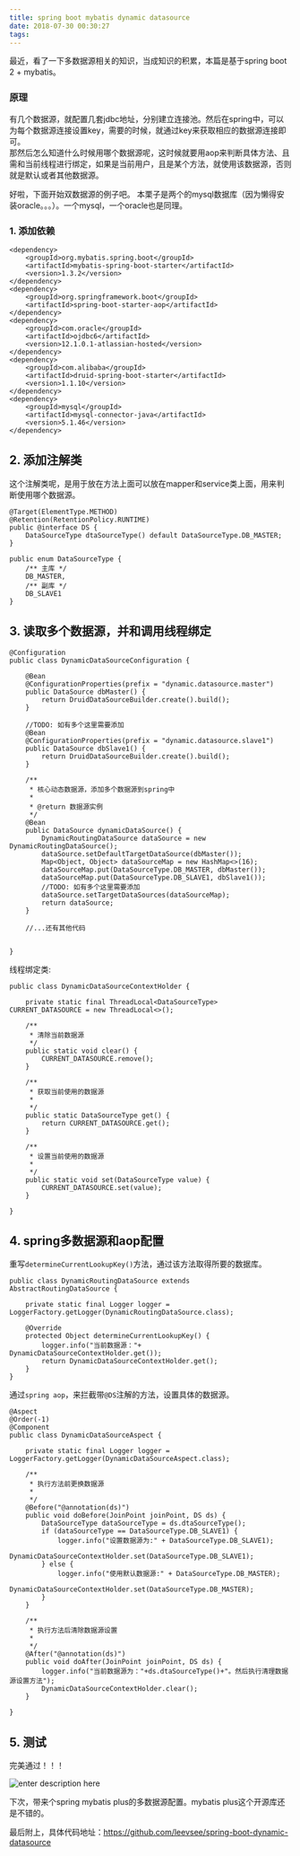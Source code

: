 ```yaml
---
title: spring boot mybatis dynamic datasource
date: 2018-07-30 00:30:27
tags:
---
```


最近，看了一下多数据源相关的知识，当成知识的积累，本篇是基于spring boot 2 + mybatis。  

### 原理

有几个数据源，就配置几套jdbc地址，分别建立连接池。然后在spring中，可以为每个数据源连接设置key，需要的时候，就通过key来获取相应的数据源连接即可。  
那然后怎么知道什么时候用哪个数据源呢，这时候就要用aop来判断具体方法、且需和当前线程进行绑定，如果是当前用户，且是某个方法，就使用该数据源，否则就是默认或者其他数据源。  

好啦，下面开始双数据源的例子吧。 
本栗子是两个的mysql数据库（因为懒得安装oracle。。。）。一个mysql，一个oracle也是同理。

### 1. 添加依赖

``` 
<dependency>
	<groupId>org.mybatis.spring.boot</groupId>
	<artifactId>mybatis-spring-boot-starter</artifactId>
	<version>1.3.2</version>
</dependency>
<dependency>
	<groupId>org.springframework.boot</groupId>
	<artifactId>spring-boot-starter-aop</artifactId>
</dependency>
<dependency>
	<groupId>com.oracle</groupId>
	<artifactId>ojdbc6</artifactId>
	<version>12.1.0.1-atlassian-hosted</version>
</dependency>
<dependency>
	<groupId>com.alibaba</groupId>
	<artifactId>druid-spring-boot-starter</artifactId>
	<version>1.1.10</version>
</dependency>
<dependency>
	<groupId>mysql</groupId>
	<artifactId>mysql-connector-java</artifactId>
	<version>5.1.46</version>
</dependency>
```


## 2. 添加注解类
这个注解类呢，是用于放在方法上面可以放在mapper和service类上面，用来判断使用哪个数据源。

``` 
@Target(ElementType.METHOD)
@Retention(RetentionPolicy.RUNTIME)
public @interface DS {
    DataSourceType dtaSourceType() default DataSourceType.DB_MASTER;
}
```

``` 
public enum DataSourceType {
    /** 主库 */
    DB_MASTER,
    /** 副库 */
    DB_SLAVE1
}
```


## 3. 读取多个数据源，并和调用线程绑定

``` 
@Configuration
public class DynamicDataSourceConfiguration {

    @Bean
    @ConfigurationProperties(prefix = "dynamic.datasource.master")
    public DataSource dbMaster() {
        return DruidDataSourceBuilder.create().build();
    }

    //TODO: 如有多个这里需要添加
    @Bean
    @ConfigurationProperties(prefix = "dynamic.datasource.slave1")
    public DataSource dbSlave1() {
        return DruidDataSourceBuilder.create().build();
    }

    /**
     * 核心动态数据源，添加多个数据源到spring中
     *
     * @return 数据源实例
     */
    @Bean
    public DataSource dynamicDataSource() {
        DynamicRoutingDataSource dataSource = new DynamicRoutingDataSource();
        dataSource.setDefaultTargetDataSource(dbMaster());
        Map<Object, Object> dataSourceMap = new HashMap<>(16);
        dataSourceMap.put(DataSourceType.DB_MASTER, dbMaster());
        dataSourceMap.put(DataSourceType.DB_SLAVE1, dbSlave1());
        //TODO: 如有多个这里需要添加
        dataSource.setTargetDataSources(dataSourceMap);
        return dataSource;
    }
	
	//...还有其他代码


}
```

线程绑定类:
``` 
public class DynamicDataSourceContextHolder {

    private static final ThreadLocal<DataSourceType> CURRENT_DATASOURCE = new ThreadLocal<>();

    /**
     * 清除当前数据源
     */
    public static void clear() {
        CURRENT_DATASOURCE.remove();
    }

    /**
     * 获取当前使用的数据源
     *
     */
    public static DataSourceType get() {
        return CURRENT_DATASOURCE.get();
    }

    /**
     * 设置当前使用的数据源
     *
     */
    public static void set(DataSourceType value) {
        CURRENT_DATASOURCE.set(value);
    }

}
```


## 4. spring多数据源和aop配置

重写`determineCurrentLookupKey()`方法，通过该方法取得所要的数据库。
```
public class DynamicRoutingDataSource extends AbstractRoutingDataSource {

    private static final Logger logger = LoggerFactory.getLogger(DynamicRoutingDataSource.class);

    @Override
    protected Object determineCurrentLookupKey() {
        logger.info("当前数据源："+ DynamicDataSourceContextHolder.get());
        return DynamicDataSourceContextHolder.get();
    }
}
```

通过`spring aop`，来拦截带`@DS`注解的方法，设置具体的数据源。

```
@Aspect
@Order(-1)
@Component
public class DynamicDataSourceAspect {

    private static final Logger logger = LoggerFactory.getLogger(DynamicDataSourceAspect.class);

    /**
     * 执行方法前更换数据源
     *
     */
    @Before("@annotation(ds)")
    public void doBefore(JoinPoint joinPoint, DS ds) {
        DataSourceType dataSourceType = ds.dtaSourceType();
        if (dataSourceType == DataSourceType.DB_SLAVE1) {
            logger.info("设置数据源为:" + DataSourceType.DB_SLAVE1);
            DynamicDataSourceContextHolder.set(DataSourceType.DB_SLAVE1);
        } else {
            logger.info("使用默认数据源:" + DataSourceType.DB_MASTER);
            DynamicDataSourceContextHolder.set(DataSourceType.DB_MASTER);
        }
    }

    /**
     * 执行方法后清除数据源设置
     *
     */
    @After("@annotation(ds)")
    public void doAfter(JoinPoint joinPoint, DS ds) {
        logger.info("当前数据源为："+ds.dtaSourceType()+"。然后执行清理数据源设置方法");
        DynamicDataSourceContextHolder.clear();
    }

}
```


## 5. 测试
完美通过！！！

![enter description here][1]

下次，带来个spring mybatis plus的多数据源配置。mybatis plus这个开源库还是不错的。

最后附上，具体代码地址：https://github.com/leevsee/spring-boot-dynamic-datasource



[1]: http://lixin.piaozu.com.cn/spring_mybatis_dynamic_datasource.png

